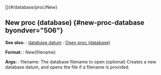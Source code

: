 []{#/database/proc/New}
## New proc (database) {#new-proc-database byondver="506"}
**See also:**
:   [database datum](#/database)
:   [Open proc (database)](#/database/proc/Open)
<!-- -->
**Format:**
:   New(filename)
<!-- -->
**Args:**
:   filename: The database filename to open (optional)
Creates a new database datum, and opens the file if a filename is
provided.